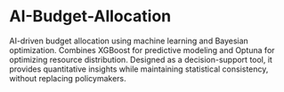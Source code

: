 # AI-Budget-Allocation
AI-driven budget allocation using machine learning and Bayesian optimization. Combines XGBoost for predictive modeling and Optuna for optimizing resource distribution. Designed as a decision-support tool, it provides quantitative insights while maintaining statistical consistency, without replacing policymakers.
